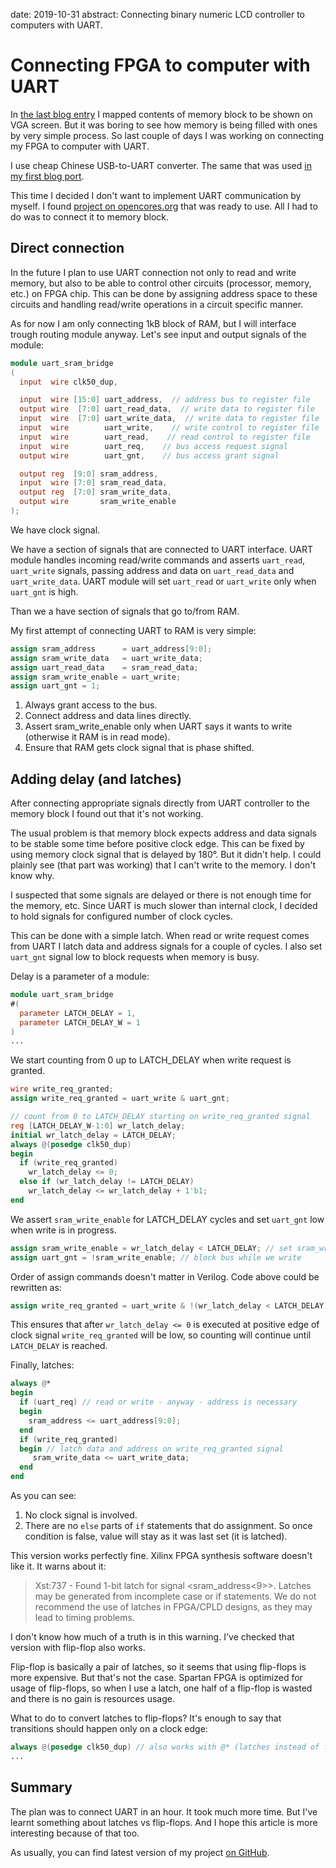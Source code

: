 date: 2019-10-31
abstract: Connecting binary numeric LCD controller to computers with UART.

# Connecting FPGA to computer with UART

In [the last blog entry](013-Binary-numeric-screen-mode) I mapped contents
of memory block to be shown on VGA screen. But it was boring to see
how memory is being filled with ones by very simple process.
So last couple of days I was working on connecting my FPGA to computer with
UART.

I use cheap Chinese USB-to-UART converter. The same that was used
[in my first blog port](001-Play-with-forth-and-STM32).

This time I decided I don't want to implement UART communication by myself.
I found [project on opencores.org](https://opencores.org/...) that was ready
to use. All I had to do was to connect it to memory block.

## Direct connection

In the future I plan to use UART connection not only to read and write memory,
but also to be able to control other circuits (processor, memory, etc.)
on FPGA chip. This can be done by assigning address space to these
circuits and handling read/write operations in a circuit specific manner.

As for now I am only connecting 1kB block of RAM, but I will interface trough
routing module anyway. Let's see input and output signals of the module:

```Verilog
module uart_sram_bridge
(
  input  wire clk50_dup,

  input  wire [15:0] uart_address,  // address bus to register file
  output wire  [7:0] uart_read_data,  // write data to register file
  input  wire  [7:0] uart_write_data,  // write data to register file
  input  wire        uart_write,    // write control to register file
  input  wire        uart_read,    // read control to register file
  input  wire        uart_req,    // bus access request signal
  output wire        uart_gnt,    // bus access grant signal

  output reg  [9:0] sram_address,
  input  wire [7:0] sram_read_data,
  output reg  [7:0] sram_write_data,
  output wire       sram_write_enable
);
```

We have clock signal.

We have a section of signals that are connected to UART interface. UART
module handles incoming read/write commands and asserts `uart_read`,
`uart_write` signals, passing address and data on `uart_read_data`
and `uart_write_data`. UART module will set `uart_read` or `uart_write`
only when `uart_gnt` is high.

Than we a have section of signals that go to/from RAM.

My first attempt of connecting UART to RAM is very simple:

```Verilog
assign sram_address      = uart_address[9:0];
assign sram_write_data   = uart_write_data;
assign uart_read_data    = sram_read_data;
assign sram_write_enable = uart_write;
assign uart_gnt = 1;
```

1. Always grant access to the bus.
2. Connect address and data lines directly.
3. Assert sram_write_enable only when UART says it wants to write (otherwise it
   RAM is in read mode).
4. Ensure that RAM gets clock signal that is phase shifted.

## Adding delay (and latches)

After connecting appropriate signals directly from UART controller
to the memory block I found out that it's not working.

The usual problem is that memory block expects address and data signals
to be stable some time before positive clock edge.
This can be fixed by using memory clock signal that is delayed by 180&deg;.
But it didn't help. I could plainly see (that part was working)
that I can't write to the memory. I don't know why.

I suspected that some signals are delayed or there is not enough time
for the memory, etc.
Since UART is much slower than internal clock, I decided to hold
signals for configured number of clock cycles.

This can be done with a simple latch. When read or write request comes
from UART I latch data and address signals for a couple of cycles. I also
set `uart_gnt` signal low to block requests when memory is busy.

Delay is a parameter of a module:

```Verilog
module uart_sram_bridge
#(
  parameter LATCH_DELAY = 1,
  parameter LATCH_DELAY_W = 1
)
...
```

We start counting from 0 up to LATCH_DELAY when write request is granted.

```Verilog
wire write_req_granted;
assign write_req_granted = uart_write & uart_gnt;

// count from 0 to LATCH_DELAY starting on write_req_granted signal
reg [LATCH_DELAY_W-1:0] wr_latch_delay;
initial wr_latch_delay = LATCH_DELAY;
always @(posedge clk50_dup)
begin
  if (write_req_granted)
    wr_latch_delay <= 0;
  else if (wr_latch_delay != LATCH_DELAY)
    wr_latch_delay <= wr_latch_delay + 1'b1;
end
```

We assert `sram_write_enable` for LATCH_DELAY cycles and set `uart_gnt` low
when write is in progress.

```Verilog
assign sram_write_enable = wr_latch_delay < LATCH_DELAY; // set sram_write_enable for LATCH_DELAY clock cycles
assign uart_gnt = !sram_write_enable; // block bus while we write
```

Order of assign commands doesn't matter in Verilog. Code above could be rewritten
as:

```Verilog
assign write_req_granted = uart_write & !(wr_latch_delay < LATCH_DELAY);
```

This ensures that after `wr_latch_delay <= 0` is executed at positive edge
of clock signal `write_req_granted` will be low, so counting will continue
until `LATCH_DELAY` is reached.

Finally, latches:

```Verilog
always @*
begin
  if (uart_req) // read or write - anyway - address is necessary
  begin
    sram_address <= uart_address[9:0];
  end
  if (write_req_granted)
  begin // latch data and address on write_req_granted signal
	 sram_write_data <= uart_write_data;
  end
end
```

As you can see:

1. No clock signal is involved.
2. There are no `else` parts of `if` statements that do assignment. So once
   condition is false, value will stay as it was last set (it is latched).

This version works perfectly fine. Xilinx FPGA synthesis software doesn't like it.
It warns about it:

> Xst:737 - Found 1-bit latch for signal <sram_address<9>>. Latches may be generated from incomplete case or if statements. We do not recommend the use of latches in FPGA/CPLD designs, as they may lead to timing problems.

I don't know how much of a truth is in this warning. I've checked that
version with flip-flop also works.

Flip-flop is basically a pair
of latches, so it seems that using flip-flops is more expensive.
But that's not the case. Spartan FPGA is optimized for usage of flip-flops,
so when I use a latch, one half of a flip-flop is wasted and there
is no gain is resources usage.

What to do to convert latches to flip-flops? It's enough to say that transitions
should happen only on a clock edge:

```Verilog
always @(posedge clk50_dup) // also works with @* (latches instead of flip-flops)
...
```

## Summary

The plan was to connect UART in an hour. It took much more time. But I've learnt
something about latches vs flip-flops. And I hope this article is more interesting
because of that too.

As usually, you can find latest version of my project
[on GitHub](https://github.com/tocisz/verilog-vesa-ca/tree/vesa-vled).

